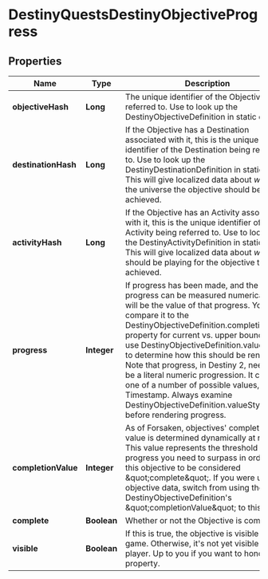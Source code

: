 
# DestinyQuestsDestinyObjectiveProgress

## Properties
Name | Type | Description | Notes
------------ | ------------- | ------------- | -------------
**objectiveHash** | **Long** | The unique identifier of the Objective being referred to. Use to look up the DestinyObjectiveDefinition in static data. |  [optional]
**destinationHash** | **Long** | If the Objective has a Destination associated with it, this is the unique identifier of the Destination being referred to. Use to look up the DestinyDestinationDefinition in static data. This will give localized data about *where* in the universe the objective should be achieved. |  [optional]
**activityHash** | **Long** | If the Objective has an Activity associated with it, this is the unique identifier of the Activity being referred to. Use to look up the DestinyActivityDefinition in static data. This will give localized data about *what* you should be playing for the objective to be achieved. |  [optional]
**progress** | **Integer** | If progress has been made, and the progress can be measured numerically, this will be the value of that progress. You can compare it to the DestinyObjectiveDefinition.completionValue property for current vs. upper bounds, and use DestinyObjectiveDefinition.valueStyle to determine how this should be rendered. Note that progress, in Destiny 2, need not be a literal numeric progression. It could be one of a number of possible values, even a Timestamp. Always examine DestinyObjectiveDefinition.valueStyle before rendering progress. |  [optional]
**completionValue** | **Integer** | As of Forsaken, objectives&#39; completion value is determined dynamically at runtime.  This value represents the threshold of progress you need to surpass in order for this objective to be considered \&quot;complete\&quot;.  If you were using objective data, switch from using the DestinyObjectiveDefinition&#39;s \&quot;completionValue\&quot; to this value. |  [optional]
**complete** | **Boolean** | Whether or not the Objective is completed. |  [optional]
**visible** | **Boolean** | If this is true, the objective is visible in-game. Otherwise, it&#39;s not yet visible to the player. Up to you if you want to honor this property. |  [optional]



